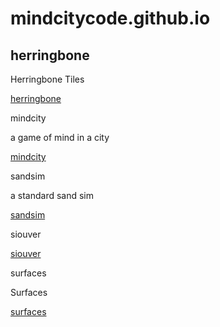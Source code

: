 # mindcitycode.github.io

## herringbone

Herringbone Tiles

[herringbone](./pages/herringbone/dist/)

mindcity

a game of mind in a city

[mindcity](./pages/mindcity/dist/)

sandsim

a standard sand sim

[sandsim](./pages/sandsim/dist/)

siouver



[siouver](./pages/siouver/dist/)

surfaces

Surfaces

[surfaces](./pages/surfaces/dist/)

